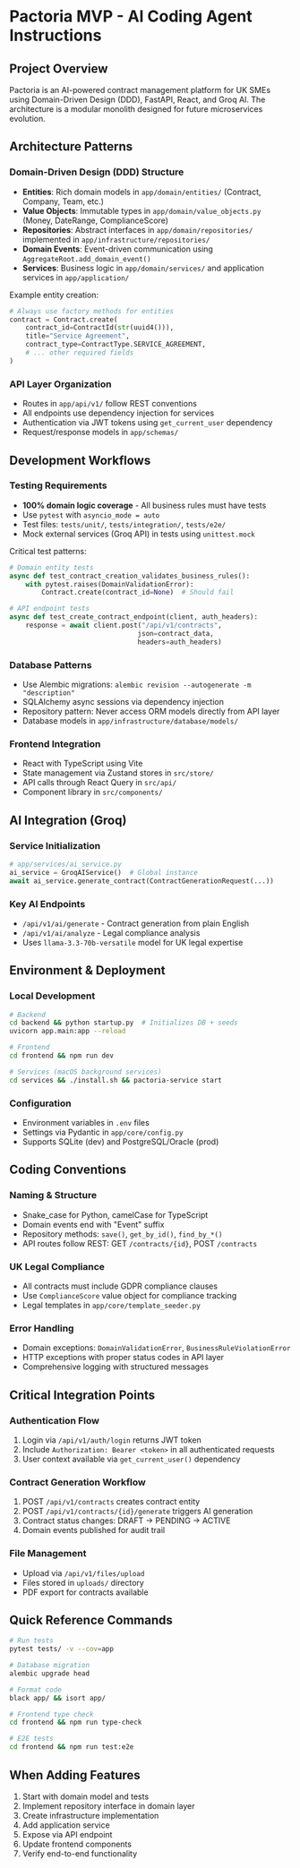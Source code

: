 # Pactoria MVP - AI Coding Agent Instructions

## Project Overview
Pactoria is an AI-powered contract management platform for UK SMEs using Domain-Driven Design (DDD), FastAPI, React, and Groq AI. The architecture is a modular monolith designed for future microservices evolution.

## Architecture Patterns

### Domain-Driven Design (DDD) Structure
- **Entities**: Rich domain models in `app/domain/entities/` (Contract, Company, Team, etc.)
- **Value Objects**: Immutable types in `app/domain/value_objects.py` (Money, DateRange, ComplianceScore)
- **Repositories**: Abstract interfaces in `app/domain/repositories/` implemented in `app/infrastructure/repositories/`
- **Domain Events**: Event-driven communication using `AggregateRoot.add_domain_event()`
- **Services**: Business logic in `app/domain/services/` and application services in `app/application/`

Example entity creation:
```python
# Always use factory methods for entities
contract = Contract.create(
    contract_id=ContractId(str(uuid4())),
    title="Service Agreement",
    contract_type=ContractType.SERVICE_AGREEMENT,
    # ... other required fields
)
```

### API Layer Organization
- Routes in `app/api/v1/` follow REST conventions
- All endpoints use dependency injection for services
- Authentication via JWT tokens using `get_current_user` dependency
- Request/response models in `app/schemas/`

## Development Workflows

### Testing Requirements
- **100% domain logic coverage** - All business rules must have tests
- Use `pytest` with `asyncio_mode = auto` 
- Test files: `tests/unit/`, `tests/integration/`, `tests/e2e/`
- Mock external services (Groq API) in tests using `unittest.mock`

Critical test patterns:
```python
# Domain entity tests
async def test_contract_creation_validates_business_rules():
    with pytest.raises(DomainValidationError):
        Contract.create(contract_id=None)  # Should fail

# API endpoint tests  
async def test_create_contract_endpoint(client, auth_headers):
    response = await client.post("/api/v1/contracts", 
                                json=contract_data, 
                                headers=auth_headers)
```

### Database Patterns
- Use Alembic migrations: `alembic revision --autogenerate -m "description"`
- SQLAlchemy async sessions via dependency injection
- Repository pattern: Never access ORM models directly from API layer
- Database models in `app/infrastructure/database/models/`

### Frontend Integration
- React with TypeScript using Vite
- State management via Zustand stores in `src/store/`
- API calls through React Query in `src/api/`
- Component library in `src/components/`

## AI Integration (Groq)

### Service Initialization
```python
# app/services/ai_service.py
ai_service = GroqAIService()  # Global instance
await ai_service.generate_contract(ContractGenerationRequest(...))
```

### Key AI Endpoints
- `/api/v1/ai/generate` - Contract generation from plain English
- `/api/v1/ai/analyze` - Legal compliance analysis
- Uses `llama-3.3-70b-versatile` model for UK legal expertise

## Environment & Deployment

### Local Development
```bash
# Backend
cd backend && python startup.py  # Initializes DB + seeds
uvicorn app.main:app --reload

# Frontend  
cd frontend && npm run dev

# Services (macOS background services)
cd services && ./install.sh && pactoria-service start
```

### Configuration
- Environment variables in `.env` files
- Settings via Pydantic in `app/core/config.py`
- Supports SQLite (dev) and PostgreSQL/Oracle (prod)

## Coding Conventions

### Naming & Structure
- Snake_case for Python, camelCase for TypeScript
- Domain events end with "Event" suffix
- Repository methods: `save()`, `get_by_id()`, `find_by_*()` 
- API routes follow REST: GET `/contracts/{id}`, POST `/contracts`

### UK Legal Compliance
- All contracts must include GDPR compliance clauses
- Use `ComplianceScore` value object for compliance tracking
- Legal templates in `app/core/template_seeder.py`

### Error Handling
- Domain exceptions: `DomainValidationError`, `BusinessRuleViolationError`
- HTTP exceptions with proper status codes in API layer
- Comprehensive logging with structured messages

## Critical Integration Points

### Authentication Flow
1. Login via `/api/v1/auth/login` returns JWT token
2. Include `Authorization: Bearer <token>` in all authenticated requests
3. User context available via `get_current_user()` dependency

### Contract Generation Workflow
1. POST `/api/v1/contracts` creates contract entity
2. POST `/api/v1/contracts/{id}/generate` triggers AI generation
3. Contract status changes: DRAFT → PENDING → ACTIVE
4. Domain events published for audit trail

### File Management
- Upload via `/api/v1/files/upload` 
- Files stored in `uploads/` directory
- PDF export for contracts available

## Quick Reference Commands

```bash
# Run tests
pytest tests/ -v --cov=app

# Database migration
alembic upgrade head

# Format code
black app/ && isort app/

# Frontend type check
cd frontend && npm run type-check

# E2E tests
cd frontend && npm run test:e2e
```

## When Adding Features
1. Start with domain model and tests
2. Implement repository interface in domain layer
3. Create infrastructure implementation
4. Add application service
5. Expose via API endpoint
6. Update frontend components
7. Verify end-to-end functionality